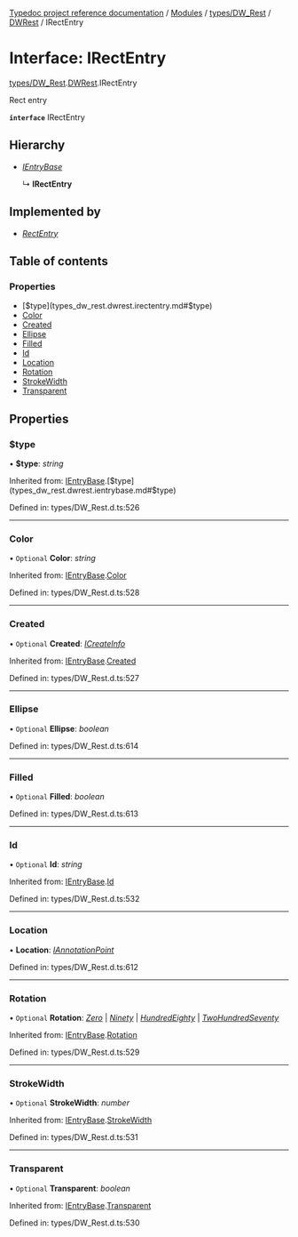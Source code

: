 [Typedoc project reference documentation](../README.md) / [Modules](../modules.md) / [types/DW_Rest](../modules/types_dw_rest.md) / [DWRest](../modules/types_dw_rest.dwrest.md) / IRectEntry

# Interface: IRectEntry

[types/DW_Rest](../modules/types_dw_rest.md).[DWRest](../modules/types_dw_rest.dwrest.md).IRectEntry

Rect entry

**`interface`** IRectEntry

## Hierarchy

* [*IEntryBase*](types_dw_rest.dwrest.ientrybase.md)

  ↳ **IRectEntry**

## Implemented by

* [*RectEntry*](../classes/annotations.rectentry.md)

## Table of contents

### Properties

- [$type](types_dw_rest.dwrest.irectentry.md#$type)
- [Color](types_dw_rest.dwrest.irectentry.md#color)
- [Created](types_dw_rest.dwrest.irectentry.md#created)
- [Ellipse](types_dw_rest.dwrest.irectentry.md#ellipse)
- [Filled](types_dw_rest.dwrest.irectentry.md#filled)
- [Id](types_dw_rest.dwrest.irectentry.md#id)
- [Location](types_dw_rest.dwrest.irectentry.md#location)
- [Rotation](types_dw_rest.dwrest.irectentry.md#rotation)
- [StrokeWidth](types_dw_rest.dwrest.irectentry.md#strokewidth)
- [Transparent](types_dw_rest.dwrest.irectentry.md#transparent)

## Properties

### $type

• **$type**: *string*

Inherited from: [IEntryBase](types_dw_rest.dwrest.ientrybase.md).[$type](types_dw_rest.dwrest.ientrybase.md#$type)

Defined in: types/DW_Rest.d.ts:526

___

### Color

• `Optional` **Color**: *string*

Inherited from: [IEntryBase](types_dw_rest.dwrest.ientrybase.md).[Color](types_dw_rest.dwrest.ientrybase.md#color)

Defined in: types/DW_Rest.d.ts:528

___

### Created

• `Optional` **Created**: [*ICreateInfo*](types_dw_rest.dwrest.icreateinfo.md)

Inherited from: [IEntryBase](types_dw_rest.dwrest.ientrybase.md).[Created](types_dw_rest.dwrest.ientrybase.md#created)

Defined in: types/DW_Rest.d.ts:527

___

### Ellipse

• `Optional` **Ellipse**: *boolean*

Defined in: types/DW_Rest.d.ts:614

___

### Filled

• `Optional` **Filled**: *boolean*

Defined in: types/DW_Rest.d.ts:613

___

### Id

• `Optional` **Id**: *string*

Inherited from: [IEntryBase](types_dw_rest.dwrest.ientrybase.md).[Id](types_dw_rest.dwrest.ientrybase.md#id)

Defined in: types/DW_Rest.d.ts:532

___

### Location

• **Location**: [*IAnnotationPoint*](types_dw_rest.dwrest.iannotationpoint.md)

Defined in: types/DW_Rest.d.ts:612

___

### Rotation

• `Optional` **Rotation**: [*Zero*](../enums/types_dw_rest.dwrest.rotation.md#zero) \| [*Ninety*](../enums/types_dw_rest.dwrest.rotation.md#ninety) \| [*HundredEighty*](../enums/types_dw_rest.dwrest.rotation.md#hundredeighty) \| [*TwoHundredSeventy*](../enums/types_dw_rest.dwrest.rotation.md#twohundredseventy)

Inherited from: [IEntryBase](types_dw_rest.dwrest.ientrybase.md).[Rotation](types_dw_rest.dwrest.ientrybase.md#rotation)

Defined in: types/DW_Rest.d.ts:529

___

### StrokeWidth

• `Optional` **StrokeWidth**: *number*

Inherited from: [IEntryBase](types_dw_rest.dwrest.ientrybase.md).[StrokeWidth](types_dw_rest.dwrest.ientrybase.md#strokewidth)

Defined in: types/DW_Rest.d.ts:531

___

### Transparent

• `Optional` **Transparent**: *boolean*

Inherited from: [IEntryBase](types_dw_rest.dwrest.ientrybase.md).[Transparent](types_dw_rest.dwrest.ientrybase.md#transparent)

Defined in: types/DW_Rest.d.ts:530
